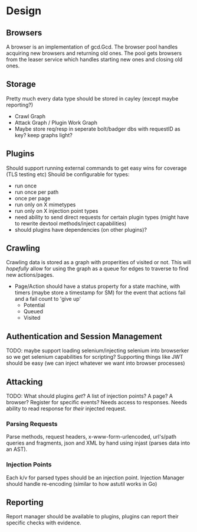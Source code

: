 # Design

## Browsers

A browser is an implementation of gcd.Gcd. The browser pool handles acquiring new browsers and returning old ones. The pool gets browsers from the leaser service which handles starting new ones and closing old ones.



## Storage

Pretty much every data type should be stored in cayley (except maybe reporting?)

- Crawl Graph
- Attack Graph / Plugin Work Graph
- Maybe store req/resp in seperate bolt/badger dbs with requestID as key? keep graphs light?

## Plugins

Should support running external commands to get easy wins for coverage (TLS testing etc)
Should be configurable for types:

- run once
- run once per path
- once per page
- run only on X mimetypes
- run only on X injection point types
- need ability to send direct requests for certain plugin types (might have to rewrite devtool methods/inject capabilities)
- should plugins have dependencies (on other plugins)?

## Crawling

Crawling data is stored as a graph with properities of visited or not. This will _hopefully_ allow for using the graph as a queue for edges
to traverse to find new actions/pages.

- Page/Action should have a status property for a state machine, with timers (maybe store a timestamp for SM) for the event that actions fail and a fail count to 'give up'
  - Potential
  - Queued
  - Visited

## Authentication and Session Management

TODO: maybe support loading selenium/injecting selenium into browserker so we get selenium capabilities for scripting?
Supporting things like JWT should be easy (we can inject whatever we want into browser processes)

## Attacking

TODO: What should plugins _get_? A list of injection points? A page? A browser? Register for specific events? Needs access to responses.
Needs ability to read response for _their_ injected request.

### Parsing Requests

Parse methods, request headers, x-www-form-urlencoded, url's/path queries and fragments, json and XML by hand using injast (parses data into an AST).

### Injection Points

Each k/v for parsed types should be an injection point. Injection Manager should handle re-encoding (similar to how astutil works in Go)

## Reporting

Report manager should be available to plugins, plugins can report their specific checks with evidence.
